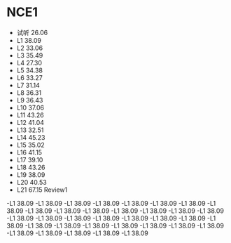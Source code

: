 # NCE1

- 试听    26.06
- L1      38.09
- L2      33.06
- L3      35.49
- L4      27.30
- L5      34.38
- L6      33.27
- L7      31.14
- L8      36.31
- L9      36.43
- L10     37.06
- L11     43.26 
- L12     41.04
- L13     32.51
- L14     45.23
- L15     35.02
- L16     41.15
- L17     39.10
- L18     43.26
- L19     38.09
- L20     40.53
- L21     67.15 Review1


-L1     38.09
-L1     38.09
-L1     38.09
-L1     38.09
-L1     38.09
-L1     38.09
-L1     38.09
-L1     38.09
-L1     38.09
-L1     38.09
-L1     38.09
-L1     38.09
-L1     38.09
-L1     38.09
-L1     38.09
-L1     38.09
-L1     38.09
-L1     38.09
-L1     38.09
-L1     38.09
-L1     38.09
-L1     38.09
-L1     38.09
-L1     38.09
-L1     38.09
-L1     38.09
-L1     38.09
-L1     38.09
-L1     38.09
-L1     38.09
-L1     38.09
-L1     38.09
-L1     38.09
-L1     38.09
-L1     38.09
